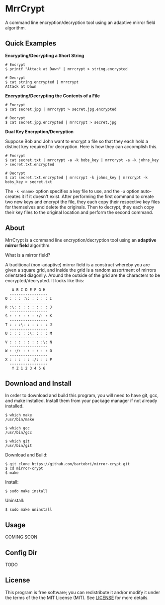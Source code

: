MrrCrypt
========

A command line encryption/decryption tool using an adaptive mirror field algorithm.

Quick Examples
--------------

**Encrypting/Decrypting a Short String**

```
# Encrypt
$ printf "Attack at Dawn" | mrrcrypt > string.encrypted

# Decrypt
$ cat string.encrypted | mrrcrypt
Attack at Dawn

```

**Encrypting/Decrypting the Contents of a File**

```
# Encrypt
$ cat secret.jpg | mrrcrypt > secret.jpg.encrypted

# Decrypt
$ cat secret.jpg.encrypted | mrrcrypt > secret.jpg
```

**Dual Key Encryption/Decryption**

Suppose Bob and John want to encrypt a file so that they each hold a
distinct key required for decryption. Here is how they can accomplish this.

```
# Encrypt
$ cat secret.txt | mrrcrypt -a -k bobs_key | mrrcrypt -a -k johns_key > secret.txt.encrypted

# Decrypt
$ cat secret.txt.encrypted | mrrcrypt -k johns_key | mrrcrypt -k bobs_key > secret.txt
```

The `-k <name>` option specifies a key file to use, and the `-a`
option auto-creates it if it doesn't exist. After performing the first
command to create two new keys and encrypt the file, they each copy
their respective key files for themselves and delete the originals. Then
to decrypt, they each copy their key files to the original location and
perform the second command.

About
-----

MrrCrypt is a command line encryption/decryption tool using an **adaptive
mirror field** algorithm.

What is a mirror field?

A traditional (non-adaptive) mirror field is a construct whereby you are
given a square grid, and inside the grid is a random assortment of mirrors
orientated diagonlly. Around the outside of the grid are the characters to
be encrypted/decrypted. It looks like this:

```
   A B C D E F G H
  -----------------
Q : : : :\: : : : : I
  -----------------
R :\: : : : : : : : J
  -----------------
S : : : : : : :/: : K
  -----------------
T : : :\: : : : : : J
  -----------------
U : : : : :\: : : : M
  -----------------
V : : : : : : : :\: N
  -----------------
W : :/: : : : : : : O
  -----------------
X : : : : : :/: : : P
  -----------------
   Y Z 1 2 3 4 5 6
```


Download and Install
--------------------

In order to download and build this program, you will need to have git,
gcc, and make installed. Install them from your package manager if not
already installed.

```
$ which make
/usr/bin/make

$ which gcc
/usr/bin/gcc

$ which git
/usr/bin/git
```
Download and Build:
```
$ git clone https://github.com/bartobri/mirror-crypt.git
$ cd mirror-crypt
$ make
```

Install:
```
$ sudo make install
```

Uninstall:
```
$ sudo make uninstall
```

Usage
-----

COMING SOON

Config Dir
----------

TODO

License
-------

This program is free software; you can redistribute it and/or modify it under the terms of the the
MIT License (MIT). See [LICENSE](LICENSE) for more details.
